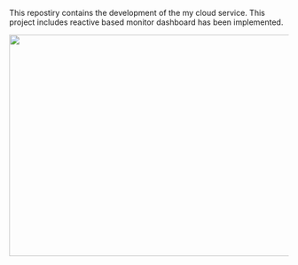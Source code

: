 This repostiry contains the development of the my cloud service. This project includes reactive based monitor dashboard has been implemented.

<img src="screenshots/login.png" width="600" height="400">
